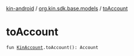 [kin-android](../index.md) / [org.kin.sdk.base.models](index.md) / [toAccount](./to-account.md)

# toAccount

`fun `[`KinAccount`](-kin-account/index.md)`.toAccount(): Account`